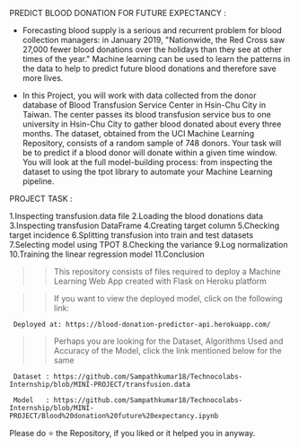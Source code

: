PREDICT BLOOD DONATION FOR FUTURE EXPECTANCY :

* Forecasting blood supply is a serious and recurrent problem for blood collection managers: in January 2019, "Nationwide, the Red Cross saw 27,000 fewer blood donations over the holidays than they see at other times of the year." Machine learning can be used to learn the patterns in the data to help to predict future blood donations and therefore save more lives.

* In this Project, you will work with data collected from the donor database of Blood Transfusion Service Center in Hsin-Chu City in Taiwan. The center passes its blood transfusion service bus to one university in Hsin-Chu City to gather blood donated about every three months. The dataset, obtained from the UCI Machine Learning Repository, consists of a random sample of 748 donors. Your task will be to predict if a blood donor will donate within a given time window. You will look at the full model-building process: from inspecting the dataset to using the tpot library to automate your Machine Learning pipeline.

PROJECT TASK :

1.Inspecting transfusion.data file
2.Loading the blood donations data
3.Inspecting transfusion DataFrame
4.Creating target column
5.Checking target incidence
6.Splitting transfusion into train and test datasets
7.Selecting model using TPOT
8.Checking the variance
9.Log normalization
10.Training the linear regression model
11.Conclusion


>>	This repository consists of files required to deploy a Machine Learning Web App created with Flask on Heroku platform

>>	If you want to view the deployed model, click on the following link:

     Deployed at: https://blood-donation-predictor-api.herokuapp.com/

>>	Perhaps you are looking for the Dataset, Algorithms Used and Accuracy of the Model, click the link mentioned below for the same

     Dataset : https://github.com/Sampathkumar18/Technocolabs-Internship/blob/MINI-PROJECT/transfusion.data
     
     Model   : https://github.com/Sampathkumar18/Technocolabs-Internship/blob/MINI-PROJECT/Blood%20donation%20future%20expectancy.ipynb

    
 Please do ⭐ the Repository, if you liked or it helped you in anyway.
